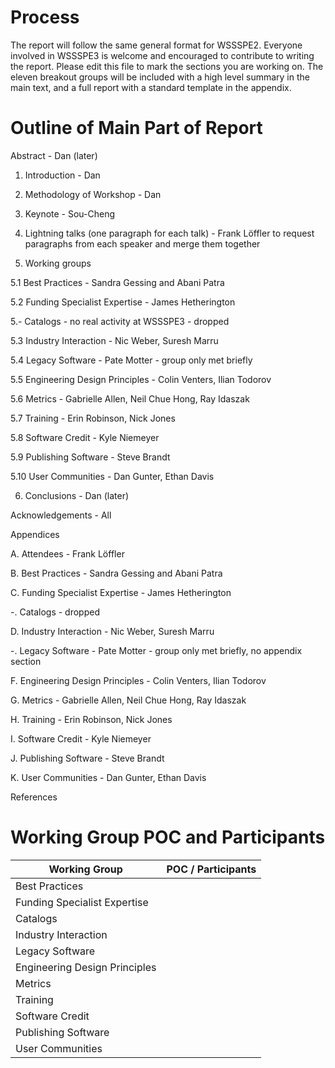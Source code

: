 # Process
The report will follow the same general format for WSSSPE2. 
Everyone involved in WSSSPE3 is welcome and encouraged to contribute to writing the report. 
Please edit this file to mark the sections you are working on. The eleven breakout groups will be included with a 
high level summary in the main text, and a full report with a standard template in the appendix.


# Outline of Main Part of Report

Abstract - Dan (later)

1. Introduction - Dan

2. Methodology of Workshop - Dan

3. Keynote - Sou-Cheng 

4. Lightning talks (one paragraph for each talk) - Frank Löffler to request paragraphs from each speaker and merge them together

5. Working groups 

  5.1 Best Practices - Sandra Gessing and Abani Patra

  5.2 Funding Specialist Expertise - James Hetherington

  5.- Catalogs - no real activity at WSSSPE3 - dropped

  5.3 Industry Interaction - Nic Weber, Suresh Marru

  5.4 Legacy Software - Pate Motter - group only met briefly

  5.5 Engineering Design Principles - Colin Venters, Ilian Todorov

  5.6 Metrics - Gabrielle Allen, Neil Chue Hong, Ray Idaszak

  5.7 Training - Erin Robinson, Nick Jones

  5.8 Software Credit - Kyle Niemeyer

  5.9 Publishing Software - Steve Brandt

  5.10 User Communities - Dan Gunter, Ethan Davis

6. Conclusions - Dan (later)

Acknowledgements - All

Appendices 

  A. Attendees - Frank Löffler

  B. Best Practices - Sandra Gessing and Abani Patra
    
  C. Funding Specialist Expertise - James Hetherington
    
  -. Catalogs - dropped
    
  D. Industry Interaction - Nic Weber, Suresh Marru
    
  -. Legacy Software - Pate Motter - group only met briefly, no appendix section
    
  F. Engineering Design Principles - Colin Venters, Ilian Todorov
    
  G. Metrics - Gabrielle Allen, Neil Chue Hong, Ray Idaszak
    
  H. Training - Erin Robinson, Nick Jones
    
  I. Software Credit - Kyle Niemeyer
    
  J. Publishing Software - Steve Brandt
    
  K. User Communities - Dan Gunter, Ethan Davis

References

# Working Group POC and Participants

Working Group | POC / Participants
------------- | ------------
Best Practices |  
Funding Specialist Expertise | 
Catalogs | 
Industry Interaction |
Legacy Software |
Engineering Design Principles |
Metrics | 
Training | 
Software Credit |
Publishing Software |
User Communities |

